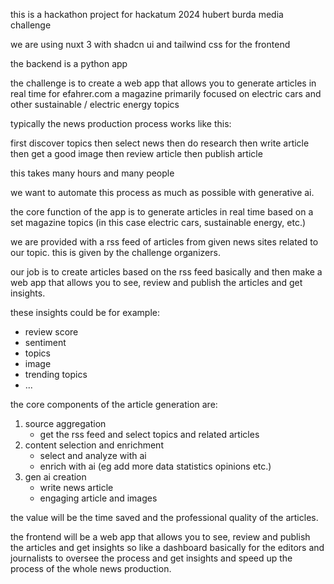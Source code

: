 this is a hackathon project for hackatum 2024 hubert burda media challenge


we are using nuxt 3 with shadcn ui and tailwind css for the frontend

the backend is a python app

the challenge is to create a web app that allows you to generate articles in real time for efahrer.com a magazine primarily focused on electric cars and other sustainable / electric energy topics

typically the news production process works like this:

first discover topics
then select news
then do research
then write article
then get a good image
then review article
then publish article

this takes many hours and many people

we want to automate this process as much as possible with generative ai.

the core function of the app is to generate articles in real time based on a set magazine topics (in this case electric cars, sustainable energy, etc.)

we are provided with a rss feed of articles from given news sites related to our topic. this is given by the challenge organizers.

our job is to create articles based on the rss feed basically and then make a web app that allows you to see, review and publish the articles and get insights.

these insights could be for example:
- review score
- sentiment
- topics
- image
- trending topics
- ...

the core components of the article generation are:
 1) source aggregation
    - get the rss feed and select topics and related articles
2) content selection and enrichment
    - select and analyze with ai
    - enrich with ai (eg add more data statistics opinions etc.)
3) gen ai creation
    - write news article
    - engaging article and images


the value will be the time saved and the professional quality of the articles.


the frontend will be a web app that allows you to see, review and publish the articles and get insights
so like a dashboard basically for the editors and journalists to oversee the process and get insights and speed up the process of the whole news production.


